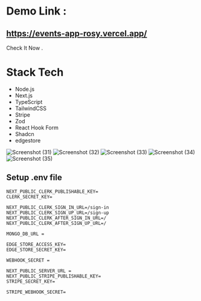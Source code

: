 # Demo Link  : 
## https://events-app-rosy.vercel.app/ 
Check It Now . 

# Stack Tech 
* Node.js
* Next.js
* TypeScript
* TailwindCSS
* Stripe
* Zod
* React Hook Form
* Shadcn
* edgestore

  
![Screenshot (31)](https://github.com/aliallam98/events-app/assets/143597465/9bae7d8a-4759-4e21-bcca-3d8fe61bdf6a/200x200)
![Screenshot (32)](https://github.com/aliallam98/events-app/assets/143597465/8af4b3fd-d4c4-4bb4-9faa-8ee2bcaa23a6/200x200)
![Screenshot (33)](https://github.com/aliallam98/events-app/assets/143597465/352efe68-cb06-4c9f-a9c8-95c6caf31257/200x200)
![Screenshot (34)](https://github.com/aliallam98/events-app/assets/143597465/87d937d4-6faa-4c72-9f92-6dd80cb55830/200x200)
![Screenshot (35)](https://github.com/aliallam98/events-app/assets/143597465/70a1d7e9-8b14-4b66-bbb9-d7b9187c38e5/200x200)




## Setup .env file

```
NEXT_PUBLIC_CLERK_PUBLISHABLE_KEY=
CLERK_SECRET_KEY=

NEXT_PUBLIC_CLERK_SIGN_IN_URL=/sign-in
NEXT_PUBLIC_CLERK_SIGN_UP_URL=/sign-up
NEXT_PUBLIC_CLERK_AFTER_SIGN_IN_URL=/
NEXT_PUBLIC_CLERK_AFTER_SIGN_UP_URL=/

MONGO_DB_URL = 

EDGE_STORE_ACCESS_KEY=
EDGE_STORE_SECRET_KEY=

WEBHOOK_SECRET =

NEXT_PUBLIC_SERVER_URL =
NEXT_PUBLIC_STRIPE_PUBLISHABLE_KEY=
STRIPE_SECRET_KEY=

STRIPE_WEBHOOK_SECRET=
```
